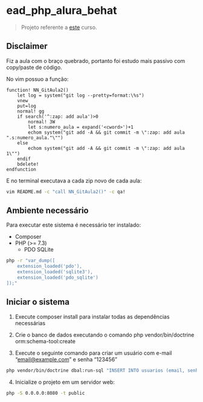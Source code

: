 # ead_php_alura_behat

> Projeto referente a [este](https://cursos.alura.com.br/course/php-introducao-bdd) curso.

## Disclaimer

Fiz a aula com o braço quebrado, portanto foi estudo mais passivo com copy/paste de código.

No vim possuo a função:

```vim
function! NN_GitAula2()
    let log = system("git log --pretty=format:\%s")
    vnew
    put=log
    normal! gg
    if search('^:zap: add aula')>0
        normal! 3W
        let s:numero_aula = expand('<cword>')+1
        echom system("git add -A && git commit -m \":zap: add aula ".s:numero_aula."\"")
    else
        echom system("git add -A && git commit -m \":zap: add aula 1\"")
    endif
    bdelete!
endfunction
```

E no terminal executava a cada zip novo de cada aula:

```sh
vim README.md -c "call NN_GitAula2()" -c qa!
```

## Ambiente necessário

Para executar este sistema é necessário ter instalado:

- Composer
- PHP (>= 7.3)
    - PDO SQLite

```sh
php -r "var_dump([
    extension_loaded('pdo'),
    extension_loaded('sqlite3'),
    extension_loaded('pdo_sqlite')
]);"
```


<!--
### Docker

A imagem oficial do PHP (php:latest) já possui o ambiente necessário para executar este sistema, caso não deseje instalar
as dependências (PHP e Composer) separadamente. Os exemplos a seguir partem do princípio que `Docker` será utilizado.
-->

## Iniciar o sistema

1. Execute composer install para instalar todas as dependências necessárias

2. Crie o banco de dados executando o comando php vendor/bin/doctrine orm:schema-tool:create

3. Execute o seguinte comando para criar um usuário com e-mail “email@example.com” e senha “123456”

```sh
php vendor/bin/doctrine dbal:run-sql "INSERT INTO usuarios (email, senha) VALUES ('email@example.com', '\$argon2i\$v=19\$m=65536,t=4,p=1\$WHpBb1FzTDVpTmQubU55bA\$jtZiWSSbmw1Ru4tYEq1SzShrMu0ap2PjblRQRubNPgo');"
```

4. Inicialize o projeto em um servidor web:

```sh
php -S 0.0.0.0:8080 -t public
```

<!--
## Iniciar o sistema

Antes de mais nada, é preciso instalar os componentes utilizados pelo sistema. Para isso, execute:

```
$ docker run --rm -itv $(pwd):/app -w /app -u $(id -u):$(id -g) composer install --ignore-platform-reqs
```

Para inicializar o sistema, o primeiro passo é criar o banco de dados. Para isso, crie um arquivo vazio chamado db.sqlite
na raiz deste projeto.

Depois, execute o seguinte comando: 
```
$ docker run --rm -itv $(pwd):/app -w /app -u $(id -u):$(id -g) php:latest php vendor/bin/doctrine orm:schema-tool:create
```

Este comando criará a estrutura do banco de dados SQLite. Agora vamos inserir um usuário com e-mail `email@example.com` e senha `123456`:

```
$ docker run --rm -itv $(pwd):/app -w /app -u $(id -u):$(id -g) php:latest php vendor/bin/doctrine dbal:run-sql "INSERT INTO usuarios (email, senha) VALUES ('email@example.com', '\$argon2i\$v=19\$m=65536,t=4,p=1\$WHpBb1FzTDVpTmQubU55bA\$jtZiWSSbmw1Ru4tYEq1SzShrMu0ap2PjblRQRubNPgo');"
```

Tendo feito isso, basta subir um servidor de testes. Isso pode ser feito com:

```
docker run -itv $(pwd):/app -w /app -u $(id -u):$(id -g) -p 8080:8080 php:latest php -S 0.0.0.0:8080 -t public
```

Pronto! Basta acessar no seu navegador o endereço http://localhost:8080/ e começar a interagir com o sistema.
-->
